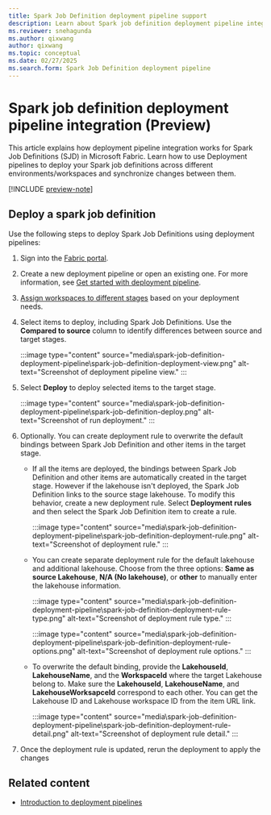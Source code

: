 ```yaml
---
title: Spark Job Definition deployment pipeline support
description: Learn about Spark job definition deployment pipeline integration, including how to set up a deploy SJD cross different stages.
ms.reviewer: snehagunda
ms.author: qixwang
author: qixwang
ms.topic: conceptual
ms.date: 02/27/2025
ms.search.form: Spark Job Definition deployment pipeline
---
```


# Spark job definition deployment pipeline integration (Preview)

This article explains how deployment pipeline integration works for Spark Job Definitions (SJD) in Microsoft Fabric. Learn how to use Deployment pipelines to deploy your Spark job definitions across different environments/workspaces and synchronize changes 
between them.

[!INCLUDE [preview-note](../includes/feature-preview-note.md)]

## Deploy a spark job definition

Use the following steps to deploy Spark Job Definitions using deployment pipelines:

1. Sign into the [Fabric portal](https://app.fabric.microsoft.com/).

1. Create a new deployment pipeline or open an existing one. For more information, see [Get started with deployment pipeline](../cicd/deployment-pipelines/get-started-with-deployment-pipelines.md).

1. [Assign workspaces to different stages](../cicd/deployment-pipelines/assign-pipeline.md) based on your deployment needs.

1. Select items to deploy, including Spark Job Definitions. Use the **Compared to source** column to identify differences between source and target stages.

    :::image type="content" source="media\spark-job-definition-deployment-pipeline\spark-job-definition-deployment-view.png" alt-text="Screenshot of deployment pipeline view." :::

1. Select **Deploy** to deploy selected items to the target stage.

    :::image type="content" source="media\spark-job-definition-deployment-pipeline\spark-job-definition-deploy.png" alt-text="Screenshot of run deployment." :::

1. Optionally. You can create deployment rule to overwrite the default bindings between Spark Job Definition and other items in the target stage.

   * If all the items are deployed, the bindings between Spark Job Definition and other items are automatically created in the target stage. However if the lakehouse isn't deployed, the Spark Job Definition links to the source stage lakehouse. To modify this behavior, create a new deployment rule. Select **Deployment rules** and then select the Spark Job Definition item to create a rule.

      :::image type="content" source="media\spark-job-definition-deployment-pipeline\spark-job-definition-deployment-rule.png" alt-text="Screenshot of deployment rule." :::

    * You can create separate deployment rule for the default lakehouse and additional lakehouse. Choose from the three options: **Same as source Lakehouse**, **N/A (No lakehouse)**, or **other** to manually enter the lakehouse information.

      :::image type="content" source="media\spark-job-definition-deployment-pipeline\spark-job-definition-deployment-rule-type.png" alt-text="Screenshot of deployment rule type." :::

      :::image type="content" source="media\spark-job-definition-deployment-pipeline\spark-job-definition-deployment-rule-options.png" alt-text="Screenshot of deployment rule options." :::

    * To overwrite the default binding, provide the **LakehouseId**, **LakehouseName**, and the **WorkspaceId** where the target Lakehouse belong to. Make sure the **LakehouseId**, **LakehouseName**, and **LakehouseWorksapceId** correspond to each other. You can get the Lakehouse ID and Lakehouse workspace ID from the item URL link.

      :::image type="content" source="media\spark-job-definition-deployment-pipeline\spark-job-definition-deployment-rule-detail.png" alt-text="Screenshot of deployment rule detail." :::

1. Once the deployment rule is updated, rerun the deployment to apply the changes


## Related content

* [Introduction to deployment pipelines](../cicd/deployment-pipelines/intro-to-deployment-pipelines.md)
